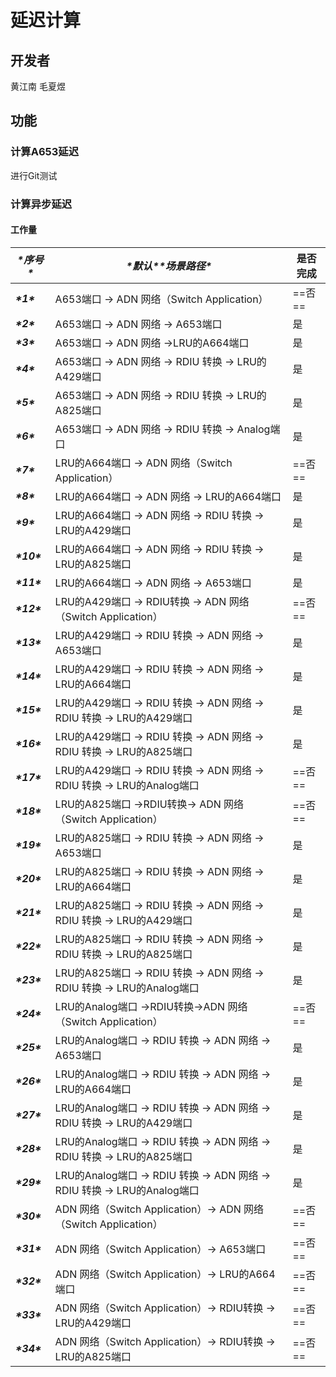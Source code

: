 # 延迟计算

## 开发者

黄江南 毛夏煜

## 功能

### 计算A653延迟

进行Git测试


### 计算异步延迟

#### 工作量

| ***\*序号\**** | ***\*默认\*******\*场景路径\****                             | 是否完成 |
| -------------- | ------------------------------------------------------------ | -------- |
| ***\*1\****    | A653端口 → ADN 网络（Switch Application）                    | ==否==   |
| ***\*2\****    | A653端口 → ADN 网络 → A653端口                               | 是   |
| ***\*3\****    | A653端口 → ADN 网络 →LRU的A664端口                           | 是       |
| ***\*4\****    | A653端口 → ADN 网络 → RDIU 转换 → LRU的A429端口              | 是       |
| ***\*5\****    | A653端口 → ADN 网络 → RDIU 转换 → LRU的A825端口              | 是       |
| ***\*6\****    | A653端口 → ADN 网络 → RDIU 转换 → Analog端口                 | 是       |
| ***\*7\****    | LRU的A664端口 → ADN 网络（Switch Application）               | ==否==   |
| ***\*8\****    | LRU的A664端口 → ADN 网络 → LRU的A664端口                     | 是       |
| ***\*9\****    | LRU的A664端口 → ADN 网络 → RDIU 转换 → LRU的A429端口         | 是       |
| ***\*10\****   | LRU的A664端口 → ADN 网络 → RDIU 转换 → LRU的A825端口         | 是       |
| ***\*11\****   | LRU的A664端口 → ADN 网络 → A653端口                          | 是       |
| ***\*12\****   | LRU的A429端口 → RDIU转换 → ADN 网络（Switch Application）    | ==否==   |
| ***\*13\****   | LRU的A429端口 → RDIU 转换 → ADN 网络 → A653端口              | 是       |
| ***\*14\****   | LRU的A429端口 → RDIU 转换 → ADN 网络 → LRU的A664端口         | 是       |
| ***\*15\****   | LRU的A429端口 → RDIU 转换 → ADN 网络 → RDIU 转换 → LRU的A429端口 | 是       |
| ***\*16\****   | LRU的A429端口 → RDIU 转换 → ADN 网络 → RDIU 转换 → LRU的A825端口 | 是       |
| ***\*17\****   | LRU的A429端口 → RDIU 转换 → ADN 网络 → RDIU 转换 → LRU的Analog端口 | ==否==   |
| ***\*18\****   | LRU的A825端口 →RDIU转换→ ADN 网络（Switch Application）      | ==否==   |
| ***\*19\****   | LRU的A825端口 → RDIU 转换 → ADN 网络 → A653端口              | 是       |
| ***\*20\****   | LRU的A825端口 → RDIU 转换 → ADN 网络 → LRU的A664端口         | 是       |
| ***\*21\****   | LRU的A825端口 → RDIU 转换 → ADN 网络 → RDIU 转换 → LRU的A429端口 | 是       |
| ***\*22\****   | LRU的A825端口 → RDIU 转换 → ADN 网络 → RDIU 转换 → LRU的A825端口 | 是       |
| ***\*23\****   | LRU的A825端口 → RDIU 转换 → ADN 网络 → RDIU 转换 → LRU的Analog端口 | 是       |
| ***\*24\****   | LRU的Analog端口 →RDIU转换→ADN 网络（Switch Application）     | ==否==   |
| ***\*25\****   | LRU的Analog端口 → RDIU 转换 → ADN 网络 → A653端口            | 是       |
| ***\*26\****   | LRU的Analog端口 → RDIU 转换 → ADN 网络 → LRU的A664端口       | 是       |
| ***\*27\****   | LRU的Analog端口 → RDIU 转换 → ADN 网络 → RDIU 转换 → LRU的A429端口 | 是       |
| ***\*28\****   | LRU的Analog端口 → RDIU 转换 → ADN 网络 → RDIU 转换 → LRU的A825端口 | 是       |
| ***\*29\****   | LRU的Analog端口 → RDIU 转换 → ADN 网络 → RDIU 转换 → LRU的Analog端口 | 是       |
| ***\*30\****   | ADN 网络（Switch Application）→ ADN 网络（Switch Application） | ==否==   |
| ***\*31\****   | ADN 网络（Switch Application）→ A653端口                     | ==否==   |
| ***\*32\****   | ADN 网络（Switch Application）→ LRU的A664端口                | ==否==   |
| ***\*33\****   | ADN 网络（Switch Application）→ RDIU转换 → LRU的A429端口     | ==否==   |
| ***\*34\****   | ADN 网络（Switch Application）→ RDIU转换 → LRU的A825端口     | ==否==   |

